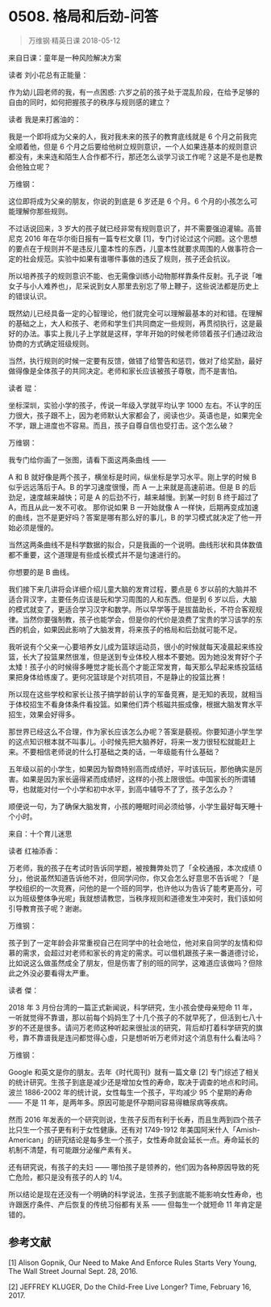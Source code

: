 # 0508. 格局和后劲-问答
> 万维钢·精英日课
2018-05-12

来自日课：童年是一种风险解决方案

读者 刘小花总有正能量：

作为幼儿园老师的我，有一点困惑: 六岁之前的孩子处于混乱阶段，在给予足够的自由的同时，如何把握孩子的秩序与规则感的建立？

读者 我是来打酱油的：

我是一个即将成为父亲的人，我对我未来的孩子的教育底线就是 6 个月之前我完全顺着他，但是 6 个月之后要给他树立规则意识，一个人如果连基本的规则意识都没有，未来连和陌生人合作都不行，那还怎么谈学习谈工作呢？这是不是也是教会他独立呢？

万维钢：

这位即将成为父亲的朋友，你说的到底是 6 岁还是 6 个月。6 个月的小孩怎么可能理解你那些规则。

不过话说回来，3 岁大的孩子就已经非常有规则意识了，并不需要强迫灌输。高普尼克 2016 年在华尔街日报有一篇专栏文章 [1]，专门讨论过这个问题。这个思想的要点在于规则并不是违反儿童本性的东西，儿童本性就要求周围的人做事符合一定的社会规范。实验中如果有谁哪件事做的违反了规则，孩子还会抗议。

所以培养孩子的规则意识不能、也无需像训练小动物那样靠条件反射。孔子说「唯女子与小人难养也」，尼采说到女人那里去别忘了带上鞭子，这些说法都是历史上的错误认识。

既然幼儿已经具备一定的心智理论，他们就完全可以理解最基本的对和错。在理解的基础之上，大人和孩子、老师和学生们共同商定一些规则，再贯彻执行，这是最好的办法。事实上我儿子上学就是这样，学年开始的时候老师领着孩子们通过政治协商的方式确定班级规则。

当然，执行规则的时候一定要有反馈，做错了给警告和惩罚，做对了给奖励，最好做得像是全体孩子的共同决定。老师和家长应该被孩子尊敬，而不是害怕。

读者 琨：

坐标深圳，实验小学的孩子，传说一年级入学就平均认字 1000 左右。不认字的压力很大，孩子跟不上，因为老师默认大家都会了，阅读也少。英语也是，如果完全不学，跟上进度也不容易。而且，孩子自尊自信也受打击。这个怎么破？

万维钢：

我专门给你画了一张图，请看下面这两条曲线 —— 

A 和 B 就好像是两个孩子，横坐标是时间，纵坐标是学习水平。刚上学的时候 B 似乎远远落后于A。B 的学习速度很慢，而 A 一上来就是高速前进。但是 B 的后劲足，速度越来越快；可是 A 的后劲不行，越来越慢。到某一时刻 B 终于超过了 A，而且从此一发不可收。
那你说如果 B 一开始就像 A 一样快，后期再变成加速的曲线，岂不是更好吗？答案是哪有那么好的事儿，B 的学习模式就决定了他一开始必须是慢的。

当然这两条曲线不是科学数据的拟合，只是我画的一个说明。曲线形状和具体数值都不重要，这个道理是有些成长模式并不是匀速进行的。

你想要的是 B 曲线。

我们接下来几讲将会详细介绍儿童大脑的发育过程，要点是 6 岁以前的大脑并不适合背汉字，主要任务应该是玩和学习周围的人和东西。但是到 6 岁以后，大脑的模式就变了，更适合学习汉字和数学。所以早学等于是拔苗助长，不符合客观规律。当然你要强制教，孩子也能学会，但是你的代价是浪费了宝贵的学习该学的东西的机会，如果因此影响了大脑发育，将来孩子的格局和后劲就可能不足。

我听说有个父亲一心要培养女儿成为篮球运动员，很小的时候就每天凌晨起来练投篮，长大了投篮果然很准，但是送到专业体校人根本不要她。因为她没发育好个子太矮！孩子小的时候得多睡觉才能长高个才能正常发育，每天那么早起来练投篮结果把身体给练废了。更何况篮球是个对抗项目，不是静止的投篮比赛！

所以现在这些学校和家长让孩子搞学龄前认字的军备竞赛，是无知的表现，就相当于体校招生不看身体条件看投篮。如果他们弄个核磁共振成像，根据大脑发育水平招生，效果会好得多。

那世界已经这么不合理，作为家长应该怎么办呢？答案是藐视。你要知道小学生学的这点知识根本就不叫事儿。小时候先把大脑养好，将来一发力很轻松就能赶上来。不要相信老师说的什么打基础之类的话，一年级能有什么基础？

五年级以前的小学生，如果因为智商特别高而成绩好，平时该玩玩，那他确实是厉害。如果是因为家长逼得紧而成绩好，这样的小孩上限很低。中国家长的所谓辅导，也就能对付一个小学和初中水平，到高中辅导不了了，孩子怎么办？

顺便说一句，为了确保大脑发育，小孩的睡眠时间必须给够，小学生最好每天睡十个小时。

来自：十个育儿迷思

读者 红袖添香：

万老师，我的孩子在考试时告诉同学题，被按舞弊处罚了「全校通报，本次成绩 0 分」，他说虽然知道告诉他不对，但同学问你，你又会怎么好意思不告诉呢？「是学校组织的一次竞赛，问他的是一个班的同学，也许他以为告诉了能考更高分，可以为班级整体争光呢」我就想请教您，当秩序规则和道德发生冲突时，我们该如何引导教育孩子呢？谢谢。

万维钢：

孩子到了一定年龄会非常重视自己在同学中的社会地位，他对来自同学的友情和仰慕的需求，会超过对老师和家长的肯定的需求。可以借机跟孩子来一番道德讨论，比如说这么做虽然成全了朋友，但是伤害了别的班的同学，这难道应该做吗？但除此之外没必要看得太严重。

读者 傑：

2018 年 3 月份台湾的一篇正式新闻说，科学研究，生小孩会使母亲短命 11 年，一听就觉得不靠谱，那以前每个妈妈生了十几个孩子的不就早死了，但活到七八十岁的不还是很多。请问万老师这种听起来很扯淡的研究，背后却打着科学研究的旗号，靠不靠谱我是连问都觉得心虛，只是想听听万老师对这个消息有什么看法吗？

万维钢：

Google 和英文是你的朋友。去年《时代周刊》就有一篇文章 [2] 专门综述了相关的统计研究。生孩子到底是减少还是增加女性的寿命，取决于调查的地点和时间。波兰 1886-2002 年的统计说，女性每生一个孩子，平均减少 95 个星期的寿命 —— 不是 11 年，是两年多。原因可能是怀孕期间容易得糖尿病等疾病。

然而 2016 年发表的一个研究则说，生孩子反而有利于长寿，而且生两到四个孩子比只生一个孩子更有利于女性健康。还有对 1749-1912 年美国阿米什人「Amish-American」的研究结论是每多生一个孩子，女性寿命就会延长一点。寿命延长的机制不清楚，有可能跟分泌催产素有关。

还有研究说，有孩子的夫妇 —— 哪怕孩子是领养的，他们因为各种原因导致的死亡危险，都只是没有孩子的人的 1/4。

所以结论是现在还没有一个明确的科学说法，生孩子到底能不能影响女性寿命，也许跟医疗条件、产后恢复的传统习俗都有关系 —— 但每生一个就短命 11 年肯定是错的。

## 参考文献
[1] Alison Gopnik, Our Need to Make And Enforce Rules Starts Very Young, The Wall Street Journal Sept. 28, 2016. 

[2] JEFFREY KLUGER, Do the Child-Free Live Longer? Time, February 16, 2017.

